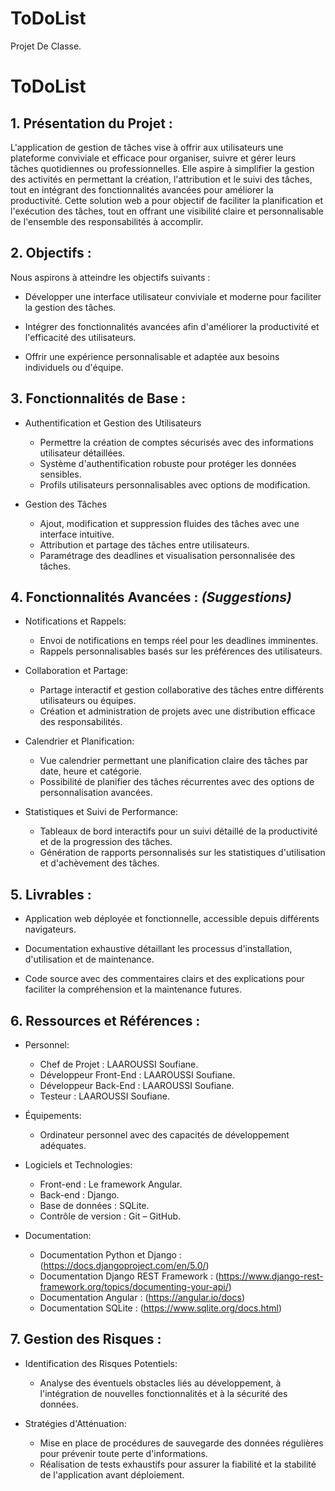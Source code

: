 # ToDoList
Projet De Classe.
# ToDoList

## 1. Présentation du Projet :

L'application de gestion de tâches vise à offrir aux utilisateurs une plateforme conviviale et efficace pour organiser, suivre et gérer leurs tâches quotidiennes ou professionnelles. Elle aspire à simplifier la gestion des activités en permettant la création, l'attribution et le suivi des tâches, tout en intégrant des fonctionnalités avancées pour améliorer la productivité. 
Cette solution web a pour objectif de faciliter la planification et l'exécution des tâches, tout en offrant une visibilité claire et personnalisable de l'ensemble des responsabilités à accomplir.


## 2. Objectifs :

Nous aspirons à atteindre les objectifs suivants :

* Développer une interface utilisateur conviviale et moderne pour faciliter la gestion des tâches.

* Intégrer des fonctionnalités avancées afin d'améliorer la productivité et l'efficacité des utilisateurs.

* Offrir une expérience personnalisable et adaptée aux besoins individuels ou d'équipe.


## 3. Fonctionnalités de Base :

* Authentification et Gestion des Utilisateurs
    * Permettre la création de comptes sécurisés avec des informations utilisateur détaillées.
    * Système d'authentification robuste pour protéger les données sensibles.
    * Profils utilisateurs personnalisables avec options de modification.

* Gestion des Tâches
    * Ajout, modification et suppression fluides des tâches avec une interface intuitive.
    * Attribution et partage des tâches entre utilisateurs.
    * Paramétrage des deadlines et visualisation personnalisée des tâches.

## 4. Fonctionnalités Avancées : _(Suggestions)_

* Notifications et Rappels:
    * Envoi de notifications en temps réel pour les deadlines imminentes.
    * Rappels personnalisables basés sur les préférences des utilisateurs.

* Collaboration et Partage:
    * Partage interactif et gestion collaborative des tâches entre différents utilisateurs ou équipes.
    * Création et administration de projets avec une distribution efficace des responsabilités.

* Calendrier et Planification:
    * Vue calendrier permettant une planification claire des tâches par date, heure et catégorie.
    * Possibilité de planifier des tâches récurrentes avec des options de personnalisation avancées.


* Statistiques et Suivi de Performance:
    * Tableaux de bord interactifs pour un suivi détaillé de la productivité et de la progression des tâches.
    * Génération de rapports personnalisés sur les statistiques d'utilisation et d'achèvement des tâches.

## 5. Livrables :

* Application web déployée et fonctionnelle, accessible depuis différents navigateurs.

* Documentation exhaustive détaillant les processus d'installation, d'utilisation et de maintenance.
  
* Code source avec des commentaires clairs et des explications pour faciliter la compréhension et la maintenance futures.

## 6. Ressources et Références :

* Personnel:
    * Chef de Projet : LAAROUSSI Soufiane.
    * Développeur Front-End : LAAROUSSI Soufiane.
    * Développeur Back-End : LAAROUSSI Soufiane.
    * Testeur : LAAROUSSI Soufiane.

* Équipements:
    * Ordinateur personnel avec des capacités de développement adéquates.

* Logiciels et Technologies:
    * Front-end : Le framework Angular.
    * Back-end : Django.
    * Base de données : SQLite.
    * Contrôle de version : Git – GitHub.

* Documentation:
    * Documentation Python et Django :
	(<https://docs.djangoproject.com/en/5.0/>)
    * Documentation Django REST Framework :
	(<https://www.django-rest-framework.org/topics/documenting-your-api/>)
    * Documentation Angular :
  (<https://angular.io/docs>)
    * Documentation SQLite :
	(<https://www.sqlite.org/docs.html>)

## 7. Gestion des Risques :

* Identification des Risques Potentiels:
    * Analyse des éventuels obstacles liés au développement, à l'intégration de nouvelles fonctionnalités et à la sécurité des données.

* Stratégies d'Atténuation:
    * Mise en place de procédures de sauvegarde des données régulières pour prévenir toute perte d'informations.
    * Réalisation de tests exhaustifs pour assurer la fiabilité et la stabilité de l'application avant déploiement.
